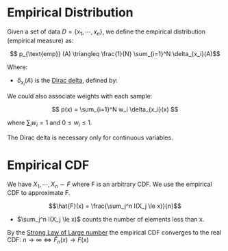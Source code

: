 # Empirical Distribution

Given a set of data $D = \{ x_1, \cdots, x_n \}$, we define the empirical distribution (empirical measure) as:

$$ p_{\text{emp}} (A) \triangleq \frac{1}{N} \sum_{i=1}^N \delta_{x_i}(A)$$

Where:
* $\delta_{x_i}(A)$ is the [Dirac delta](dirac_measure.md), defined by:

We could also associate weights with each sample:

$$ p(x) = \sum_{i=1}^N w_i \delta_{x_i}(x) $$

where $\sum_i w_i = 1$ and $0 \le w_i \le 1$. 

The Dirac delta is necessary only for continuous variables.
# Empirical CDF

We have $X_1, \cdots, X_n \sim F$ where F is an arbitrary CDF. We use the empirical CDF to approximate F.

$$\hat{F}(x) = \frac{\sum_j^n I(X_j \le x)}{n}$$

* $\sum_j^n I(X_j \le x)$ counts the number of elements less than x.
  
By the [Strong Law of Large number](law_of_large_numbers.md) the empirical CDF converges to the real CDF: $n \rightarrow \infty \Leftrightarrow \hat{F}_n(x) \rightarrow F(x)$